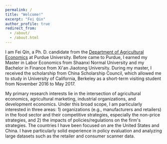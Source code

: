 ```yaml
---
permalink: /
title: "Welcome!"
excerpt: "Fei Qin"
author_profile: true
redirect_from: 
  - /about/
  - /about.html
---
```

I am Fei Qin, a Ph. D. candidate from the [Department of Agricultural Economics](https://ag.purdue.edu/department/agecon/) at Purdue University. Before came to Purdue, I earned my Master in Labor Economics from Shaanxi Normal University and my Bachelor in Finance from Xi'an Jiaotong University. During my master, I received the scholarship from China Scholarship Council, which allowed me to study in University of California, Berkeley as a short-term visiting student from November 2016 to May 2017. 

My primary research interests lie in the intersection of agricultural economics, agricultural marketing, industrial organizations, and development economics. Under this broad scope, I am particularly interested in three areas: 1) organizations (e.g., manufacturers and retailers) in the food sector and their competitive strategies, especially the non-price strategies, and 2) the impacts of policies/regulations on the firm's strategies. The countries I have been focused on are the United States and China. I have particularly solid experience in policy evaluation and analyzing large datasets such as the retailer and consumer scanner data.
